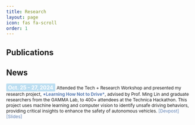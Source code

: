 ```yaml
---
title: Research
layout: page
icon: fas fa-scroll
order: 1
---
```

## Publications


## News

<span style="display: inline-block; padding: 2px 5px; background-color: #BCDEF1; color: white ; border-radius: 2px; font-weight: bold; text-decoration: none;">
    Oct. 25 - 27, 2024
</span>
<span style="font-size: 0.85em;">
    Attended the Tech + Research Workshop and presented my research project, 
    <a href="https://inclusion.cs.umd.edu/events/techresearch" style="color: #5b7db1; text-decoration: none; font-weight: bold;">*Learning How Not to Drive*</a>, advised by Prof. Ming Lin and graduate researchers from the GAMMA Lab, to 400+ attendees at the Technica Hackathon. This project uses machine learning and computer vision to identify unsafe driving behaviors, providing critical insights to enhance the safety of autonomous vehicles.
    <a href="https://devpost.com/software/navigating-the-future-predicting-human-behavior-for-avs" style="color: #5b7db1; text-decoration: none;">[Devpost]</a> 
    <a href="https://docs.google.com/presentation/d/1tbln9eCF0y2cKs9xJYo384RgyCAekG5BIPbl8e8tWFA/edit?usp=sharing" style="color: #5b7db1; text-decoration: none;">[Slides]</a>
</span>





